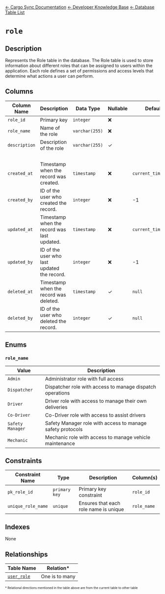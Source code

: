 [← Cargo Sync Documentation](../../../../readme.md) [← Developer Knowledge Base](../../readme.md) [← Database Table List](../database-design.md)

# `role`

## Description
Represents the Role table in the database. The Role table is used to store information about different roles that can be assigned to users within the application. Each role defines a set of permissions and access levels that determine what actions a user can perform.

## Columns

|Column Name|Description|Data Type|Nullable|Default|
|-|-|-|-|-|
|`role_id`|Primary key|`integer`|❌||
|`role_name`|Name of the role|`varchar(255)`|❌||
|`description`|Description of the role|`varchar(255)`|✓||
|&nbsp;|
|`created_at`|Timestamp when the record was created.|`timestamp`|❌|`current_timestamp`|
|`created_by`|ID of the user who created the record.|`integer`|❌|-1|
|`updated_at`|Timestamp when the record was last updated.|`timestamp`|❌|`current_timestamp`|
|`updated_by`|ID of the user who last updated the record.|`integer`|❌|-1|
|`deleted_at`|Timestamp when the record was deleted.|`timestamp`|✓|`null`|
|`deleted_by`|ID of the user who deleted the record.|`integer`|✓|`null`|

## Enums

### `role_name`

|Value|Description|
|-|-|
|`Admin`|Administrator role with full access|
|`Dispatcher`|Dispatcher role with access to manage dispatch operations|
|`Driver`|Driver role with access to manage their own deliveries|
|`Co-Driver`|Co-Driver role with access to assist drivers|
|`Safety Manager`|Safety Manager role with access to manage safety protocols|
|`Mechanic`|Mechanic role with access to manage vehicle maintenance|


## Constraints

|Constraint Name|Type|Description|Column(s)|
|-|-|-|-|
|`pk_role_id`|`primary key`|Primary key constraint|`role_id`|
|`unique_role_name`|`unique`|Ensures that each role name is unique|`role_name`|

## Indexes

None

## Relationships

|Table Name|Relation*|
|-|-|
|[`user_role`](./user-role-table.md)|One is to many|


<span style="font-size:10px">\* Relational directions mentioned in the table above are from the current table to other table</span>